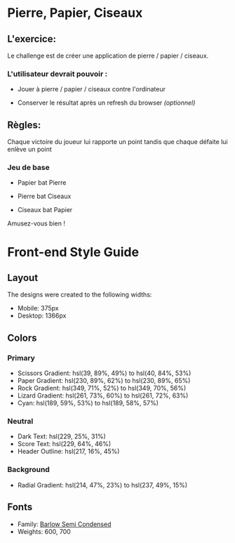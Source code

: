 # Pierre, Papier, Ciseaux

## L'exercice:

Le challenge est de créer une application de pierre / papier / ciseaux.

### L'utilisateur devrait pouvoir :

- Jouer à pierre / papier / ciseaux contre l'ordinateur

- Conserver le résultat après un refresh du browser _(optionnel)_

## Règles:

Chaque victoire du joueur lui rapporte un point tandis que chaque défaite lui enlève un point

### Jeu de base

- Papier bat Pierre

- Pierre bat Ciseaux

- Ciseaux bat Papier

Amusez-vous bien !

# Front-end Style Guide

## Layout

The designs were created to the following widths:

- Mobile: 375px
- Desktop: 1366px

## Colors

### Primary

- Scissors Gradient: hsl(39, 89%, 49%) to hsl(40, 84%, 53%)
- Paper Gradient: hsl(230, 89%, 62%) to hsl(230, 89%, 65%)
- Rock Gradient: hsl(349, 71%, 52%) to hsl(349, 70%, 56%)
- Lizard Gradient: hsl(261, 73%, 60%) to hsl(261, 72%, 63%)
- Cyan: hsl(189, 59%, 53%) to hsl(189, 58%, 57%)

### Neutral

- Dark Text: hsl(229, 25%, 31%)
- Score Text: hsl(229, 64%, 46%)
- Header Outline: hsl(217, 16%, 45%)

### Background

- Radial Gradient: hsl(214, 47%, 23%) to hsl(237, 49%, 15%)

## Fonts

- Family: [Barlow Semi Condensed](https://fonts.google.com/specimen/Barlow+Semi+Condensed)
- Weights: 600, 700
